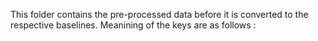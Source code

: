 This folder contains the pre-processed data before it is converted to the respective baselines.
Meanining of the keys are as follows : 


